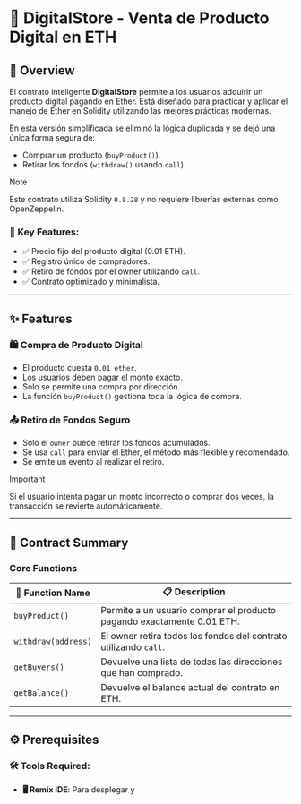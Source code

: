 # **🛒 DigitalStore - Venta de Producto Digital en ETH**

## **📝 Overview**

El contrato inteligente **DigitalStore** permite a los usuarios adquirir un producto digital pagando en Ether. Está diseñado para practicar y aplicar el manejo de Ether en Solidity utilizando las mejores prácticas modernas.

En esta versión simplificada se eliminó la lógica duplicada y se dejó una única forma segura de:
- Comprar un producto (`buyProduct()`).
- Retirar los fondos (`withdraw()` usando `call`).

> [!NOTE]  
> Este contrato utiliza Solidity `0.8.28` y no requiere librerías externas como OpenZeppelin.

### **🔹 Key Features:**
- ✅ Precio fijo del producto digital (0.01 ETH).
- ✅ Registro único de compradores.
- ✅ Retiro de fondos por el owner utilizando `call`.
- ✅ Contrato optimizado y minimalista.

---

## **✨ Features**

### **🛍️ Compra de Producto Digital**
- El producto cuesta `0.01 ether`.
- Los usuarios deben pagar el monto exacto.
- Solo se permite una compra por dirección.
- La función `buyProduct()` gestiona toda la lógica de compra.
  
### **📤 Retiro de Fondos Seguro**
- Solo el `owner` puede retirar los fondos acumulados.
- Se usa `call` para enviar el Ether, el método más flexible y recomendado.
- Se emite un evento al realizar el retiro.

> [!IMPORTANT]  
> Si el usuario intenta pagar un monto incorrecto o comprar dos veces, la transacción se revierte automáticamente.

---

## **📖 Contract Summary**

### **Core Functions**

| 🔧 Function Name        | 📋 Description                                                        |
|------------------------|------------------------------------------------------------------------|
| `buyProduct()`         | Permite a un usuario comprar el producto pagando exactamente 0.01 ETH. |
| `withdraw(address)`    | El owner retira todos los fondos del contrato utilizando `call`.       |
| `getBuyers()`          | Devuelve una lista de todas las direcciones que han comprado.          |
| `getBalance()`         | Devuelve el balance actual del contrato en ETH.                        |

---

## **⚙️ Prerequisites**

### **🛠️ Tools Required:**
- **🖥️ Remix IDE**: Para desplegar y
